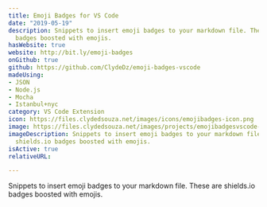 ```yaml
---
title: Emoji Badges for VS Code
date: "2019-05-19"
description: Snippets to insert emoji badges to your markdown file. These are shields.io
  badges boosted with emojis.
hasWebsite: true
website: http://bit.ly/emoji-badges
onGithub: true
github: https://github.com/ClydeDz/emoji-badges-vscode
madeUsing:
- JSON
- Node.js
- Mocha
- Istanbul+nyc
category: VS Code Extension
icon: https://files.clydedsouza.net/images/icons/emojibadges-icon.png
image: https://files.clydedsouza.net/images/projects/emojibadgesvscode-siteteaser.png
imageDescription: Snippets to insert emoji badges to your markdown file. These are
  shields.io badges boosted with emojis.
isActive: true
relativeURL: 

---
```

 
Snippets to insert emoji badges to your markdown file. These are shields.io badges boosted with emojis.
 

